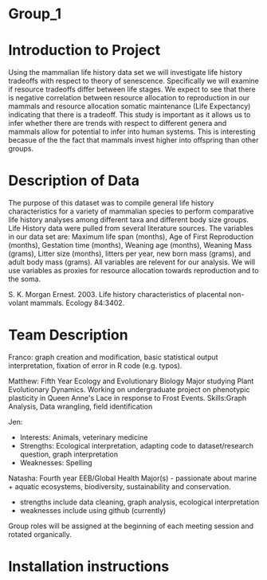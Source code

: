 # Group_1

# Introduction to Project

Using the mammalian life history data set we will investigate life history tradeoffs with respect to theory of senescence. Specifically we will examine if resource tradeoffs differ between life stages. We expect to see that there is negative correlation between resource allocation to reproduction in our mammals and resource allocation somatic maintenance (Life Expectancy) indicating that there is a tradeoff. This study is important as it allows us to infer whether there are trends with respect to different genera and mammals allow for potential to infer into human systems. This is interesting becasue of the the fact that mammals invest higher into offspring than other groups.

# Description of Data

The purpose of this dataset was to compile general life history characteristics for a variety of mammalian species to perform comparative life history analyses among different taxa and different body size groups. Life History data were pulled from several literature sources. The variables in our data set are: Maximum life span (months), Age of First Reproduction (months), Gestation time (months), Weaning age (months), Weaning Mass (grams), Litter size (months), litters per year, new born mass (grams), and adult body mass (grams). All variables are relevent for our analysis. We will use variables as proxies for resource allocation towards reproduction and to the soma.

S. K. Morgan Ernest. 2003. Life history characteristics of placental non-volant mammals. Ecology 84:3402.


# Team Description

Franco: graph creation and modification, basic statistical output interpretation, fixation of error in R code (e.g. typos).


Matthew: Fifth Year Ecology and Evolutionary Biology Major studying Plant Evolutionary Dynamics. Working on undergraduate project on phenotypic plasticity in Queen Anne's Lace in response to Frost Events. Skills:Graph Analysis, Data wrangling, field identification

Jen: 
- Interests: Animals, veterinary medicine
- Strengths: Ecological interpretation, adapting code to dataset/research question, graph interpretation
- Weaknesses: Spelling

Natasha: Fourth year EEB/Global Health Major(s) - passionate about marine + aquatic ecosystems, biodiversity, sustainability and conservation. 
- strengths include data cleaning, graph analysis, ecological interpretation
- weaknesses include using github (currently)

Group roles will be assigned at the beginning of each meeting session and rotated organically.


# Installation instructions
